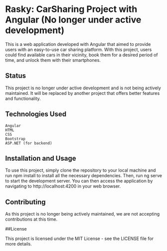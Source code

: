 # Rasky: CarSharing Project with Angular (No longer under active development)

This is a web application developed with Angular that aimed to provide users with an easy-to-use car sharing platform. With this project, users could find available cars in their vicinity, book them for a desired period of time, and unlock them with their smartphones.

## Status

This project is no longer under active development and is not being actively maintained. It will be replaced by another project that offers better features and functionality.

## Technologies Used

    Angular
    HTML
    CSS
    Bootstrap
    ASP.NET (for backend)

## Installation and Usage

To use this project, simply clone the repository to your local machine and run npm install to install all the necessary dependencies. Then, run ng serve to start the development server. You can then access the application by navigating to http://localhost:4200 in your web browser.

## Contributing

As this project is no longer being actively maintained, we are not accepting contributions at this time.

##License

This project is licensed under the MIT License - see the LICENSE file for more details.
